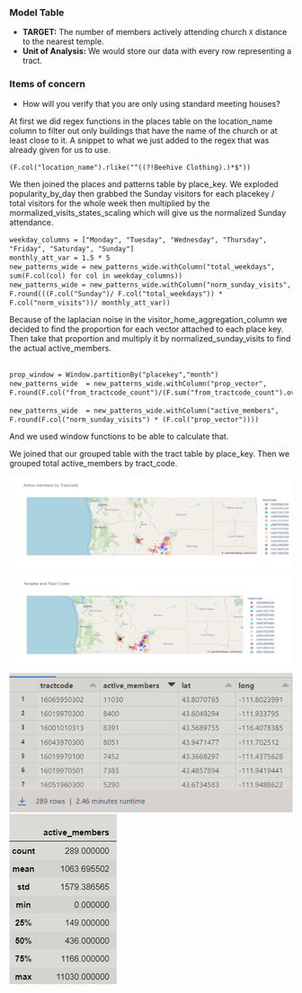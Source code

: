 ### Model Table


- __TARGET:__ The number of members actively attending church `X` distance to the nearest temple.
- __Unit of Analysis:__ We would store our data with every row representing a tract. 


### Items of concern


- How will you verify that you are only using standard meeting houses?

At first we did regex functions in the places table on the location_name column to filter out only buildings that have the name of the church or at least close to it.
A snippet to what we just added to the regex that was already given for us to use.

``` {python}
(F.col("location_name").rlike("^((?!Beehive Clothing).)*$"))

```

We then joined the places and patterns table by place_key.
We exploded popularity_by_day then grabbed the Sunday visitors for each placekey / total visitors for the whole week then multiplied by the mormalized_visits_states_scaling which will give us the normalized Sunday attendance.

``` {python}
weekday_columns = ["Monday", "Tuesday", "Wednesday", "Thursday", "Friday", "Saturday", "Sunday"]
monthly_att_var = 1.5 * 5
new_patterns_wide = new_patterns_wide.withColumn("total_weekdays", sum(F.col(col) for col in weekday_columns))
new_patterns_wide = new_patterns_wide.withColumn("norm_sunday_visits", F.round(((F.col("Sunday")/ F.col("total_weekdays")) * F.col("norm_visits"))/ monthly_att_var))

```



Because of the laplacian noise in the visitor_home_aggregation_column we decided to find the proportion for each vector attached to each place key. Then take that proportion and multiply it by normalized_sunday_visits to find the actual active_members.


``` {python}

prop_window = Window.partitionBy("placekey","month")
new_patterns_wide  = new_patterns_wide.withColumn("prop_vector", F.round(F.col("from_tractcode_count")/(F.sum("from_tractcode_count").over(prop_window)),2))                                                            

new_patterns_wide  = new_patterns_wide.withColumn("active_members", F.round(F.col("norm_sunday_visits") * (F.col("prop_vector"))))

```

And we used window functions to be able to calculate that. 

We joined that our grouped table with the tract table by place_key.
Then we grouped total active_members by tract_code.


![Image Description](members_by_tractcode.png)
![Image Description](temples_with_members.png)
![Image Description](active_members.png)
![Image Description](target_description.png)








